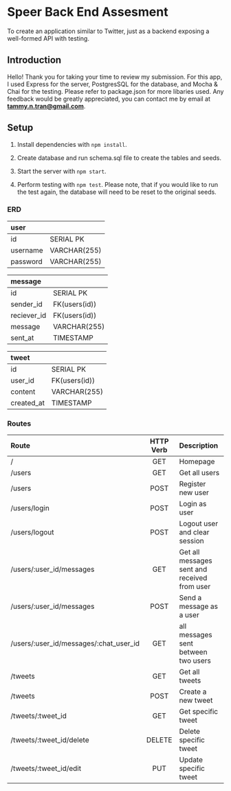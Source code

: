 # Speer Back End Assesment
To create an application similar to Twitter, just as a backend exposing a well-formed API with testing.

## Introduction
Hello! Thank you for taking your time to review my submission. For this app, I used Express for the server, PostgresSQL for the database, and Mocha & Chai for the testing. Please refer to package.json for more libaries used. Any feedback would be greatly appreciated, you can contact me by email at **tammy.n.tran@gmail.com**.


## Setup
1. Install dependencies with `npm install`.

2. Create database and run schema.sql file to create the tables and seeds.

3. Start the server with `npm start`.

4. Perform testing with `npm test`. Please note, that if you would like to run the test again, the database will need to be reset to the original seeds.

### ERD
| user |       |
|:------|:------|
|id | SERIAL PK |
|username| VARCHAR(255)|
|password|VARCHAR(255)|

| message |       |
|:------|:------|
|id | SERIAL PK |
|sender_id| FK(users(id))|
|reciever_id| FK(users(id))|
|message| VARCHAR(255)|
|sent_at|TIMESTAMP|

| tweet |       |
|:------|:------|
|id | SERIAL PK |
|user_id| FK(users(id))|
|content|VARCHAR(255)|
|created_at| TIMESTAMP|

### Routes
|Route | HTTP Verb| Description|
|:-----|:---------:|:---------|
|/     | GET| Homepage|
|/users|GET| Get all users|
|/users|POST| Register new user|
|/users/login|POST| Login as user|
|/users/logout|POST| Logout user and clear session|
|/users/:user_id/messages|GET| Get all messages sent and received from user|
|/users/:user_id/messages|POST| Send a message as a user|
|/users/:user_id/messages/:chat_user_id| GET |all messages sent between two users|
|/tweets|GET|Get all tweets|
|/tweets|POST|Create a new tweet|
|/tweets/:tweet_id|GET|Get specific tweet|
|/tweets/:tweet_id/delete|DELETE| Delete specific tweet|
|/tweets/:tweet_id/edit|PUT| Update specific tweet|


